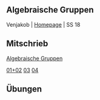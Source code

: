 ## Algebraische Gruppen
Venjakob | [Homepage](https://www.mathi.uni-heidelberg.de/~mfuetterer/2017w/AlgGrup/) | SS 18

## Mitschrieb
[Algebraische Gruppen](https://github.com/tholzschuh/uni-files/raw/master/alggrp/alggrp.pdf)

[01+02](https://github.com/tholzschuh/uni-files/raw/master/alggrp/lec-0102.pdf)     [03](https://github.com/tholzschuh/uni-files/raw/master/alggrp/lec-03.pdf)     [04](https://github.com/tholzschuh/uni-files/raw/master/alggrp/lec-04.pdf) 
## Übungen
